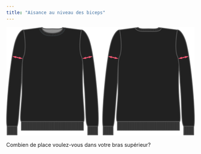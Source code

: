 ```yaml
---
title: "Aisance au niveau des biceps"
---
```


![Aisance au niveau des biceps](bicepsease.svg)

Combien de place voulez-vous dans votre bras supérieur?




